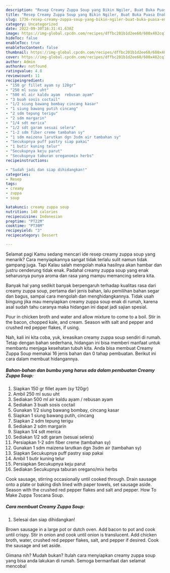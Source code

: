 ```yaml
---
description: "Resep Creamy Zuppa Soup yang Bikin Ngiler, Buat Buka Puasa Enak"
title: "Resep Creamy Zuppa Soup yang Bikin Ngiler, Buat Buka Puasa Enak"
slug: 1736-resep-creamy-zuppa-soup-yang-bikin-ngiler-buat-buka-puasa-enak
category: Uncategorized
date: 2022-09-30T16:31:41.630Z
image: https://img-global.cpcdn.com/recipes/dffbc201b1d2ee60/680x482cq70/creamy-zuppa-soup-foto-resep-utama.jpg
hideToc: false
enableToc: true
enableTocContent: false
thumbnail: https://img-global.cpcdn.com/recipes/dffbc201b1d2ee60/680x482cq70/creamy-zuppa-soup-foto-resep-utama.jpg
cover: https://img-global.cpcdn.com/recipes/dffbc201b1d2ee60/680x482cq70/creamy-zuppa-soup-foto-resep-utama.jpg
author: Admin
authorAv: notfound
ratingvalue: 4.8
reviewcount: 11
recipeingredient:
- "150 gr fillet ayam sy 120gr"
- "250 ml susu uht"
- "500 ml air kaldu ayam  rebusan ayam"
- "3 buah sosis coctail"
- "1/2 siung bawang bombay cincang kasar"
- "1 siung bawang putih cincang"
- "2 sdm tepung terigu"
- "2 sdm margarin"
- "1/4 sdt merica"
- "1/2 sdt garam sesuai selera"
- "1-2 sdm fiber creme tambahan sy"
- "1 sdm maizena larutkan dgn 3sdm air tambahan sy"
- "Secukupnya puff pastry siap pakai"
- "1 butir kuning telur"
- "Secukupnya keju parut"
- "Secukupnya taburan oreganomix herbs"
recipeinstructions:

- "Sudah jadi dan siap dihidangkan!"
categories:
- Resep
tags:
- creamy
- zuppa
- soup

katakunci: creamy zuppa soup 
nutrition: 140 calories
recipecuisine: Indonesian
preptime: "PT22M"
cooktime: "PT30M"
recipeyield: "3"
recipecategory: Dessert

---
```



Selamat pagi Kamu sedang mencari ide resep creamy zuppa soup yang menarik? Cara menyiapkannya sangat tidak terlalu sulit namun tidak gampang juga. Tapi Kalau salah mengolah maka hasilnya akan hambar dan justru cenderung tidak enak. Padahal creamy zuppa soup yang enak seharusnya punya aroma dan rasa yang mampu memancing selera kita.


Banyak hal yang sedikit banyak berpengaruh terhadap kualitas rasa dari creamy zuppa soup, pertama dari jenis bahan, lalu pemilihan bahan segar dan bagus, sampai cara mengolah dan menghidangkannya. Tidak usah bingung jika mau menyiapkan creamy zuppa soup enak di rumah, karena asal sudah tahu caranya maka hidangan ini dapat jadi sajian spesial.

Pour in chicken broth and water and allow mixture to come to a boil. Stir in the bacon, chopped kale, and cream. Season with salt and pepper and crushed red pepper flakes, if using.


Nah, kali ini kita coba, yuk, kreasikan creamy zuppa soup sendiri di rumah. Tetap dengan bahan sederhana, hidangan ini bisa memberi manfaat untuk membantu menjaga kesehatan tubuh kita. Anda bisa membuat Creamy Zuppa Soup memakai 16 jenis bahan dan 0 tahap pembuatan. Berikut ini cara dalam membuat hidangannya.

<!--inarticleads1-->

##### Bahan-bahan dan bumbu yang harus ada dalam pembuatan Creamy Zuppa Soup:

1. Siapkan 150 gr fillet ayam (sy 120gr)
1. Ambil 250 ml susu uht
1. Sediakan 500 ml air kaldu ayam / rebusan ayam
1. Sediakan 3 buah sosis coctail
1. Gunakan 1/2 siung bawang bombay, cincang kasar
1. Siapkan 1 siung bawang putih, cincang
1. Siapkan 2 sdm tepung terigu
1. Sediakan 2 sdm margarin
1. Siapkan 1/4 sdt merica
1. Sediakan 1/2 sdt garam (sesuai selera)
1. Persiapkan 1-2 sdm fiber creme (tambahan sy)
1. Gunakan 1 sdm maizena larutkan dgn 3sdm air (tambahan sy)
1. Siapkan Secukupnya puff pastry siap pakai
1. Ambil 1 butir kuning telur
1. Persiapkan Secukupnya keju parut
1. Sediakan Secukupnya taburan oregano/mix herbs


Cook sausage, stirring occasionally until cooked through. Drain sausage onto a plate or baking dish lined with paper towels, set sausage aside. Season with the crushed red pepper flakes and salt and pepper. How To Make Zuppa Toscana Soup. 

<!--inarticleads2-->

##### Cara membuat Creamy Zuppa Soup:


1. Selesai dan siap dihidangkan!

Brown sausage in a large pot or dutch oven. Add bacon to pot and cook until crispy. Stir in onion and cook until onion is translucent. Add chicken broth, water, crushed red pepper flakes, salt, and pepper if desired. Cook the sausage and set aside. 

Gimana nih? Mudah bukan? Itulah cara menyiapkan creamy zuppa soup yang bisa anda lakukan di rumah. Semoga bermanfaat dan selamat mencoba!
